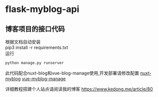 # flask-myblog-api

## 博客项目的接口代码

根据文档自动安装  
pip3 install -r requirements.txt  
运行  

```python
python manage.py runserver
```

此代码配合nuxt-blog和vue-blog-manage使用,开发部署请修改配置
[nuxt-myblog](https://github.com/dongke404/nuxt-myblog)
[vue-myblog-manage](https://github.com/dongke404/vue-myblog-manage)

详细教程搭建个人站点请阅读我的博客 <https://www.kedong.me/article/80>
